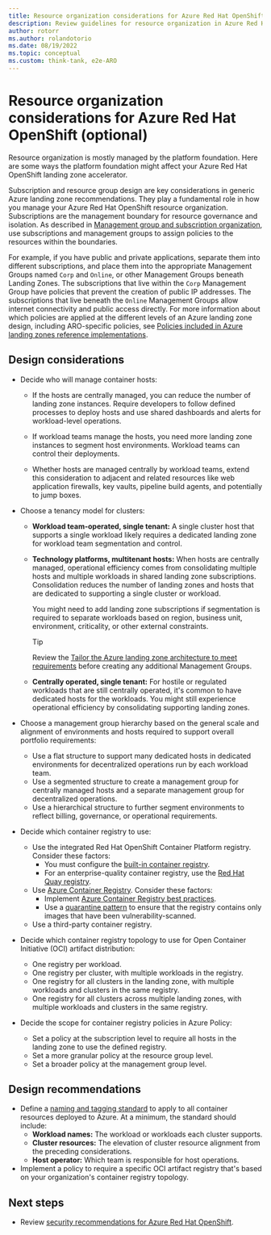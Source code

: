 ```yaml
---
title: Resource organization considerations for Azure Red Hat OpenShift
description: Review guidelines for resource organization in Azure Red Hat OpenShift
author: rotorr
ms.author: rolandotorio
ms.date: 08/19/2022
ms.topic: conceptual
ms.custom: think-tank, e2e-ARO
---
```


# Resource organization considerations for Azure Red Hat OpenShift (optional)

Resource organization is mostly managed by the platform foundation. Here are some ways the platform foundation might affect your Azure Red Hat OpenShift landing zone accelerator.

Subscription and resource group design are key considerations in generic Azure landing zone recommendations. They play a fundamental role in how you manage your Azure Red Hat OpenShift resource organization. Subscriptions are the management boundary for resource governance and isolation. As described in [Management group and subscription organization](../../../ready/landing-zone/design-area/resource-org.md), use subscriptions and management groups to assign policies to the resources within the boundaries.

For example, if you have public and private applications, separate them into different subscriptions, and place them into the appropriate Management Groups named `Corp` and `Online`, or other Management Groups beneath Landing Zones. The subscriptions that live within the `Corp` Management Group have policies that prevent the creation of public IP addresses. The subscriptions that live beneath the `Online` Management Groups allow internet connectivity and public access directly. For more information about which policies are applied at the different levels of an Azure landing zone design, including ARO-specific policies, see [Policies included in Azure landing zones reference implementations](https://github.com/Azure/Enterprise-Scale/blob/main/docs/ESLZ-Policies.md).

## Design considerations

- Decide who will manage container hosts:

  - If the hosts are centrally managed, you can reduce the number of landing zone instances. Require developers to follow defined processes to deploy hosts and use shared dashboards and alerts for workload-level operations.

  - If workload teams manage the hosts, you need more landing zone instances to segment host environments. Workload teams can control their deployments.

  - Whether hosts are managed centrally by workload teams, extend this consideration to adjacent and related resources like web application firewalls, key vaults, pipeline build agents, and potentially to jump boxes.

- Choose a tenancy model for clusters:

  - **Workload team-operated, single tenant:** A single cluster host that supports a single workload likely requires a dedicated landing zone for workload team segmentation and control.

  - **Technology platforms, multitenant hosts:** When hosts are centrally managed, operational efficiency comes from consolidating multiple hosts and multiple workloads in shared landing zone subscriptions. Consolidation reduces the number of landing zones and hosts that are dedicated to supporting a single cluster or workload.

    You might need to add landing zone subscriptions if segmentation is required to separate workloads based on region, business unit, environment, criticality, or other external constraints.

      > [!TIP]
      > Review the [Tailor the Azure landing zone architecture to meet requirements](../../../ready/landing-zone/tailoring-alz.md) before creating any additional Management Groups.

  - **Centrally operated, single tenant:** For hostile or regulated workloads that are still centrally operated, it's common to have dedicated hosts for the workloads. You might still experience operational efficiency by consolidating supporting landing zones.

- Choose a management group hierarchy based on the general scale and alignment of environments and hosts required to support overall portfolio requirements:

  - Use a flat structure to support many dedicated hosts in dedicated environments for decentralized operations run by each workload team.
  - Use a segmented structure to create a management group for centrally managed hosts and a separate management group for decentralized operations.
  - Use a hierarchical structure to further segment environments to reflect billing, governance, or operational requirements.

- Decide which container registry to use:

  - Use the integrated Red Hat OpenShift Container Platform registry. Consider these factors:
    - You must configure the [built-in container registry](/azure/openshift/built-in-container-registry).
    - For an enterprise-quality container registry, use the [Red Hat Quay registry](https://access.redhat.com/documentation/en-us/red_hat_quay/3.7).
  - Use [Azure Container Registry](/azure/openshift/howto-use-acr-with-aro). Consider these factors:
    - Implement [Azure Container Registry best practices](/azure/container-registry/container-registry-best-practices).
    - Use a [quarantine pattern](https://github.com/AzureCR/QuarantinePattern-Spec) to ensure that the registry contains only images that have been vulnerability-scanned.
  - Use a third-party container registry.

- Decide which container registry topology to use for Open Container Initiative (OCI) artifact distribution:

  - One registry per workload.
  - One registry per cluster, with multiple workloads in the registry.
  - One registry for all clusters in the landing zone, with multiple workloads and clusters in the same registry.
  - One registry for all clusters across multiple landing zones, with multiple workloads and clusters in the same registry.

- Decide the scope for container registry policies in Azure Policy:

  - Set a policy at the subscription level to require all hosts in the landing zone to use the defined registry.
  - Set a more granular policy at the resource group level.
  - Set a broader policy at the management group level.

## Design recommendations

- Define a [naming and tagging standard](../../../ready/azure-best-practices/naming-and-tagging.md) to apply to all container resources deployed to Azure. At a minimum, the standard should include:
  - **Workload names:** The workload or workloads each cluster supports.
  - **Cluster resources:** The elevation of cluster resource alignment from the preceding considerations.
  - **Host operator:** Which team is responsible for host operations.
- Implement a policy to require a specific OCI artifact registry that's based on your organization's container registry topology.

## Next steps

- Review [security recommendations for Azure Red Hat OpenShift](security.md).

